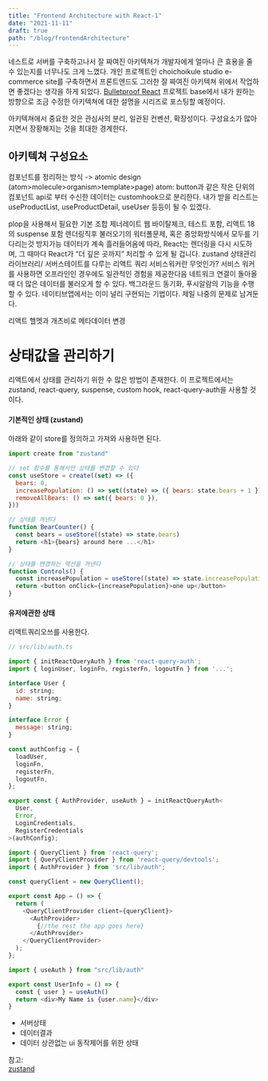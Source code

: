 ```yaml
---
title: "Frontend Architecture with React-1"
date: "2021-11-11"
draft: true
path: "/blog/frontendArchitecture"
---
```


네스트로 서버를 구축하고나서 잘 짜여진 아키텍쳐가 개발자에게 얼마나 큰 효용을 줄 수 있는지를 너무나도 크게 느꼈다.
개인 프로젝트인 choichoikule studio e-commerce site를 구축하면서 프론트엔드도 그러한 잘 짜여진 아키텍쳐 위에서
작업하면 좋겠다는 생각을 하게 되었다. [Bulletproof React](https://github.com/alan2207/bulletproof-react)
프로젝트 base에서 내가 원하는 방향으로 조금 수정한 아키텍쳐에 대한 설명을 시리즈로 포스팅할 예정이다.

아키텍쳐에서 중요한 것은 관심사의 분리, 일관된 컨벤션, 확장성이다.
구성요소가 많아지면서 장황해지는 것을 최대한 경계한다.

## 아키텍쳐 구성요소

컴포넌트를 정리하는 방식
-> atomic design (atom>molecule>organism>template>page)
atom: button과 같은 작은 단위의 컴포넌트
api로 부터 수신한 데이터는 customhook으로 분리한다.
내가 받을 리스트는 useProductList, useProductDetail, useUser 등등이 될 수 있겠다.

plop을 사용해서 필요한 기본 조합 제너레이트
웹 바이탈체크,
테스트 포함,
리액트 18의 suspense 포함 렌더링직후 불러오기의 워터폴문제, 혹은 중앙화방식에서 모두를 기다리는것 방지가능 데이터가 계속 흘러들어옴에 따라, React는 렌더링을 다시 시도하며, 그 때마다 React가 “더 깊은 곳까지” 처리할 수 있게 될 겁니다.
zustand 상태관리 라이브러리/ 서버스테이트를 다루는 리액트 쿼리
서비스워커란 무엇인가? 서비스 워커를 사용하면 오프라인인 경우에도 일관적인 경험을 제공한다음 네트워크 연결이 돌아올때 더 많은 데이터를 불러오게 할 수 있다. 백그라운드 동기화, 푸시알람의 기능을 수행할 수 있다.
네이티브앱에서는 이미 널리 구현되는 기법이다. 제일 나중의 문제로 남겨둔다.

리액트 헬멧과 개츠비로 메타데이터 변경

# 상태값을 관리하기

리액트에서 상태를 관리하기 위한 수 많은 방법이 존재한다.
이 프로젝트에서는 zustand, react-query, suspense, custom hook, react-query-auth을 사용할 것 이다.

#### 기본적인 상태 (zustand)

아래와 같이 store를 정의하고 가져와 사용하면 된다.

```javascript
import create from "zustand"

// set 함수를 통해서만 상태를 변경할 수 있다
const useStore = create((set) => ({
  bears: 0,
  increasePopulation: () => set((state) => ({ bears: state.bears + 1 })),
  removeAllBears: () => set({ bears: 0 }),
}))

// 상태를 꺼낸다
function BearCounter() {
  const bears = useStore((state) => state.bears)
  return <h1>{bears} around here ...</h1>
}

// 상태를 변경하는 액션을 꺼낸다
function Controls() {
  const increasePopulation = useStore((state) => state.increasePopulation)
  return <button onClick={increasePopulation}>one up</button>
}
```

#### 유저에관한 상태

리액트쿼리오쓰를 사용한다.

```javascript
// src/lib/auth.ts

import { initReactQueryAuth } from 'react-query-auth';
import { loginUser, loginFn, registerFn, logoutFn } from '...';

interface User {
  id: string;
  name: string;
}

interface Error {
  message: string;
}

const authConfig = {
  loadUser,
  loginFn,
  registerFn,
  logoutFn,
};

export const { AuthProvider, useAuth } = initReactQueryAuth<
  User,
  Error,
  LoginCredentials,
  RegisterCredentials
>(authConfig);
```

```javascript
import { QueryClient } from 'react-query';
import { QueryClientProvider } from 'react-query/devtools';
import { AuthProvider } from 'src/lib/auth';

const queryClient = new QueryClient();

export const App = () => {
  return (
    <QueryClientProvider client={queryClient}>
      <AuthProvider>
        {//the rest the app goes here}
      </AuthProvider>
    </QueryClientProvider>
  );
};
```

```javascript
import { useAuth } from "src/lib/auth"

export const UserInfo = () => {
  const { user } = useAuth()
  return <div>My Name is {user.name}</div>
}
```

- 서버상태
- 데이터결과
- 데이터 상관없는 ui 동작제어를 위한 상태

참고:  
[zustand](https://ui.toast.com/weekly-pick/ko_20210812)
